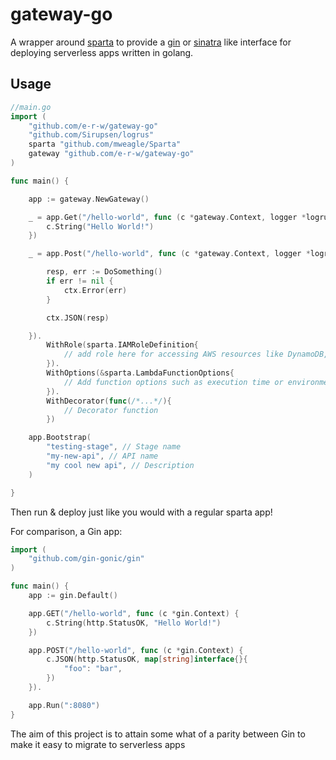 # gateway-go

A wrapper around [sparta](http://gosparta.io/) to provide a [gin](https://gin-gonic.github.io/gin/) or [sinatra](http://www.sinatrarb.com/) like interface for deploying serverless apps written in golang.

## Usage

```go
//main.go
import (
	"github.com/e-r-w/gateway-go"
	"github.com/Sirupsen/logrus"
	sparta "github.com/mweagle/Sparta"
	gateway "github.com/e-r-w/gateway-go"
)

func main() {

	app := gateway.NewGateway()

	_ = app.Get("/hello-world", func (c *gateway.Context, logger *logrus.Logger) {
		c.String("Hello World!")
	})

	_ = app.Post("/hello-world", func (c *gateway.Context, logger *logrus.Logger) {

		resp, err := DoSomething()
		if err != nil {
			ctx.Error(err)
		}

		ctx.JSON(resp)

	}).
		WithRole(sparta.IAMRoleDefinition{
			// add role here for accessing AWS resources like DynamoDB, S3, RDS etc
		}).
		WithOptions(&sparta.LambdaFunctionOptions{
			// Add function options such as execution time or environment variables
		}).
		WithDecorator(func(/*...*/){
			// Decorator function
		})

	app.Bootstrap(
		"testing-stage", // Stage name
		"my-new-api", // API name
		"my cool new api", // Description
	)

}
```

Then run & deploy just like you would with a regular sparta app!

For comparison, a Gin app:
```go
import (
	"github.com/gin-gonic/gin"
)

func main() {
	app := gin.Default()

	app.GET("/hello-world", func (c *gin.Context) {
		c.String(http.StatusOK, "Hello World!")
	})

	app.POST("/hello-world", func (c *gin.Context) {
		c.JSON(http.StatusOK, map[string]interface{}{
			"foo": "bar",
		})
	}).

	app.Run(":8080")
}
```

The aim of this project is to attain some what of a parity between Gin to make it easy to migrate to serverless apps
